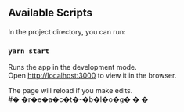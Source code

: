 ## Available Scripts

In the project directory, you can run:

### `yarn start`

Runs the app in the development mode.\
Open [http://localhost:3000](http://localhost:3000) to view it in the browser.

The page will reload if you make edits.\
#� �r�e�a�c�t�-�b�l�o�g�
�
�
